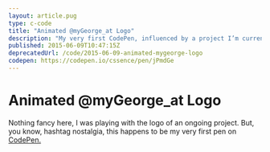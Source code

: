 ```yaml
---
layout: article.pug
type: c-code
title: "Animated @myGeorge_at Logo"
description: "My very first CodePen, influenced by a project I’m currently working on."
published: 2015-06-09T10:47:15Z
deprecatedUrl: /code/2015-06-09-animated-mygeorge-logo
codepen: https://codepen.io/cssence/pen/jPmdGe
---
```


# Animated @myGeorge_at Logo

Nothing fancy here, I was playing with the logo of an ongoing project. But, you know, hashtag nostalgia, this happens to be my very first pen on [CodePen.](https://codepen.io/cssence)
